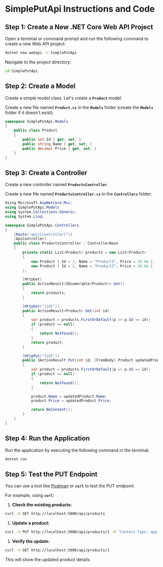 # **SimplePutApi Instructions and Code**

## **Step 1: Create a New .NET Core Web API Project**

Open a terminal or command prompt and run the following command to create a new Web API project:

```bash
dotnet new webapi -n SimplePutApi
```

Navigate to the project directory:

```bash
cd SimplePutApi
```

## **Step 2: Create a Model**

Create a simple model class. Let's create a **`Product`** model.

Create a new file named **`Product.cs`** in the **`Models`** folder (create the **`Models`** folder if it doesn't exist):

```csharp
namespace SimplePutApi.Models
{
    public class Product
    {
        public int Id { get; set; }
        public string Name { get; set; }
        public decimal Price { get; set; }
    }
}
```

## **Step 3: Create a Controller**

Create a new controller named **`ProductsController`**.

Create a new file named **`ProductsController.cs`** in the **`Controllers`** folder:

```csharp
Using Microsoft.AspNetCore.Mvc;
using SimplePutApi.Models
using System.Collections.Generic;
using System.Linq;

namespace SimplePutApi.Controllers
{
    [Route("api/[controller]")]
    [ApiController]
    public class ProductsController : ControllerBase
    {
        private static List<Product> products = new List<Product>
        {
            new Product { Id = 1, Name = "Product1", Price = 10.0m },
            new Product { Id = 2, Name = "Product2", Price = 20.0m }
        };

        [HttpGet]
        public ActionResult<IEnumerable<Product>> Get()
        {
            return products;
        }

        [HttpGet("{id}")]
        public ActionResult<Product> Get(int id)
        {
            var product = products.FirstOrDefault(p => p.Id == id);
            if (product == null)
            {
                return NotFound();
            }
            return product;
        }

        [HttpPut("{id}")]
        public IActionResult Put(int id, [FromBody] Product updatedProduct)
        {
            var product = products.FirstOrDefault(p => p.Id == id);
            if (product == null)
            {
                return NotFound();
            }

            product.Name = updatedProduct.Name;
            product.Price = updatedProduct.Price;

            return NoContent();
        }
    }
}

```

## **Step 4: Run the Application**

Run the application by executing the following command in the terminal:

```bash
dotnet run
```

## **Step 5: Test the PUT Endpoint**

You can use a tool like [Postman](https://www.postman.com/) or **`curl`** to test the PUT endpoint.

For example, using **`curl`**:

1. **Check the existing products:**

```bash
curl -X GET http://localhost:5000/api/products
```

1. **Update a product:**

```bash
curl -X PUT http://localhost:5000/api/products/1 -H "Content-Type: application/json" -d "{\"id\":1, \"name\":\"UpdatedProduct\", \"price\":15.0}"
```

1. **Verify the update:**

```bash
curl -X GET http://localhost:5000/api/products/1
```

This will show the updated product details.
